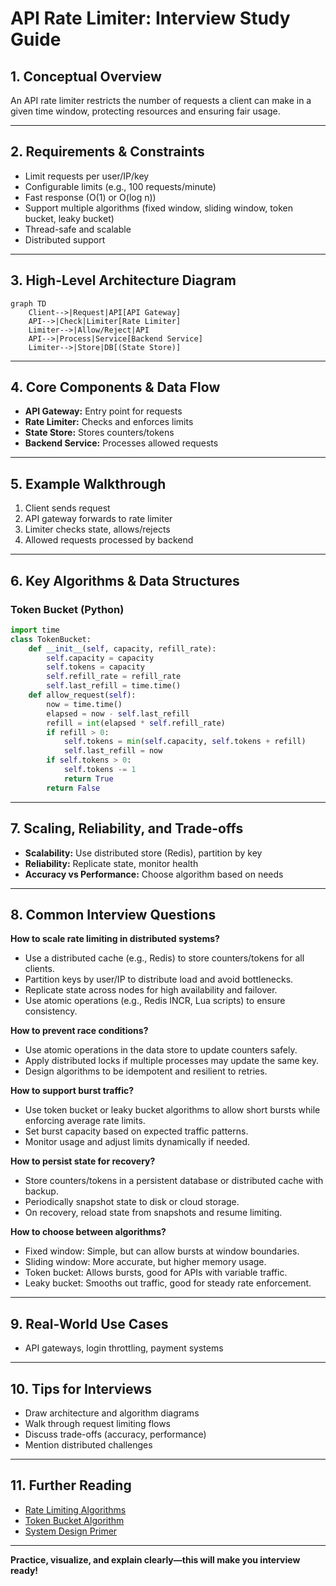 # API Rate Limiter: Interview Study Guide

## 1. Conceptual Overview
An API rate limiter restricts the number of requests a client can make in a given time window, protecting resources and ensuring fair usage.

---

## 2. Requirements & Constraints
- Limit requests per user/IP/key
- Configurable limits (e.g., 100 requests/minute)
- Fast response (O(1) or O(log n))
- Support multiple algorithms (fixed window, sliding window, token bucket, leaky bucket)
- Thread-safe and scalable
- Distributed support

---

## 3. High-Level Architecture Diagram
```mermaid
graph TD
    Client-->|Request|API[API Gateway]
    API-->|Check|Limiter[Rate Limiter]
    Limiter-->|Allow/Reject|API
    API-->|Process|Service[Backend Service]
    Limiter-->|Store|DB[(State Store)]
```

---

## 4. Core Components & Data Flow
- **API Gateway:** Entry point for requests
- **Rate Limiter:** Checks and enforces limits
- **State Store:** Stores counters/tokens
- **Backend Service:** Processes allowed requests

---

## 5. Example Walkthrough
1. Client sends request
2. API gateway forwards to rate limiter
3. Limiter checks state, allows/rejects
4. Allowed requests processed by backend

---

## 6. Key Algorithms & Data Structures
### Token Bucket (Python)
```python
import time
class TokenBucket:
    def __init__(self, capacity, refill_rate):
        self.capacity = capacity
        self.tokens = capacity
        self.refill_rate = refill_rate
        self.last_refill = time.time()
    def allow_request(self):
        now = time.time()
        elapsed = now - self.last_refill
        refill = int(elapsed * self.refill_rate)
        if refill > 0:
            self.tokens = min(self.capacity, self.tokens + refill)
            self.last_refill = now
        if self.tokens > 0:
            self.tokens -= 1
            return True
        return False
```

---

## 7. Scaling, Reliability, and Trade-offs
- **Scalability:** Use distributed store (Redis), partition by key
- **Reliability:** Replicate state, monitor health
- **Accuracy vs Performance:** Choose algorithm based on needs

---

## 8. Common Interview Questions


**How to scale rate limiting in distributed systems?**
- Use a distributed cache (e.g., Redis) to store counters/tokens for all clients.
- Partition keys by user/IP to distribute load and avoid bottlenecks.
- Replicate state across nodes for high availability and failover.
- Use atomic operations (e.g., Redis INCR, Lua scripts) to ensure consistency.

**How to prevent race conditions?**
- Use atomic operations in the data store to update counters safely.
- Apply distributed locks if multiple processes may update the same key.
- Design algorithms to be idempotent and resilient to retries.

**How to support burst traffic?**
- Use token bucket or leaky bucket algorithms to allow short bursts while enforcing average rate limits.
- Set burst capacity based on expected traffic patterns.
- Monitor usage and adjust limits dynamically if needed.

**How to persist state for recovery?**
- Store counters/tokens in a persistent database or distributed cache with backup.
- Periodically snapshot state to disk or cloud storage.
- On recovery, reload state from snapshots and resume limiting.

**How to choose between algorithms?**
- Fixed window: Simple, but can allow bursts at window boundaries.
- Sliding window: More accurate, but higher memory usage.
- Token bucket: Allows bursts, good for APIs with variable traffic.
- Leaky bucket: Smooths out traffic, good for steady rate enforcement.

---

## 9. Real-World Use Cases
- API gateways, login throttling, payment systems

---

## 10. Tips for Interviews
- Draw architecture and algorithm diagrams
- Walk through request limiting flows
- Discuss trade-offs (accuracy, performance)
- Mention distributed challenges

---

## 11. Further Reading
- [Rate Limiting Algorithms](https://cloud.google.com/architecture/rate-limiting-apis)
- [Token Bucket Algorithm](https://en.wikipedia.org/wiki/Token_bucket)
- [System Design Primer](https://github.com/donnemartin/system-design-primer)

---

**Practice, visualize, and explain clearly—this will make you interview ready!**
